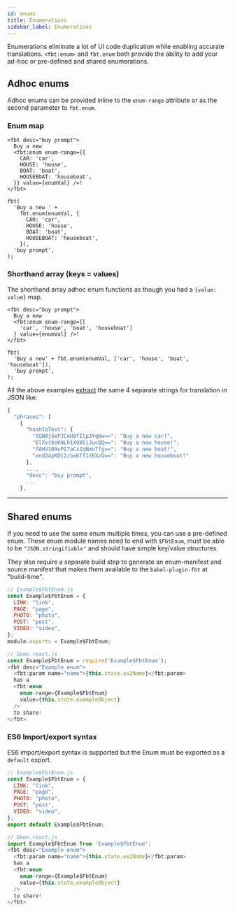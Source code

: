 ```yaml
---
id: enums
title: Enumerations
sidebar_label: Enumerations
---
```


Enumerations eliminate a lot of UI code duplication while enabling accurate translations.  `<fbt:enum>` and `fbt.enum` both provide the ability to add your ad-hoc or pre-defined and shared enumerations.

## Adhoc enums
Adhoc enums can be provided inline to the `enum-range` attribute or as the second parameter to `fbt.enum`.
### Enum map
```
<fbt desc="buy prompt">
  Buy a new
  <fbt:enum enum-range={{
    CAR: 'car',
    HOUSE: 'house',
    BOAT: 'boat',
    HOUSEBOAT: 'houseboat',
  }} value={enumVal} />!
</fbt>

fbt(
  'Buy a new ' +
    fbt.enum(enumVal, {
      CAR: 'car',
      HOUSE: 'house',
      BOAT: 'boat',
      HOUSEBOAT: 'houseboat',
    }),
  'buy prompt',
);
```

### Shorthand array (keys = values)
The shorthand array adhoc enum functions as though you had a `{value: value}` map.
```
<fbt desc="buy prompt">
  Buy a new
  <fbt:enum enum-range={[
    'car', 'house', 'boat', 'houseboat']
  } value={enumVal} />!
</fbt>

fbt(
  'Buy a new' + fbt.enum(enumVal, ['car', 'house', 'boat', 'houseboat']),
  'buy prompt',
);
```

All the above examples [extract](collection.md) the same 4 separate strings for translation in JSON like:

```js
{
  "phrases": [
    {
      "hashToText": {
        "tGN0j5ePJCeH9fIlp3Yq6w==": "Buy a new car!",
        "ElXst6oKNLh1XU8GjJucQQ==": "Buy a new house!",
        "fAHV109uPI7aCxZqNmuTfg==": "Buy a new boat!",
        "end24pKDi2/oxKff1YEXzQ==": "Buy a new houseboat!"
      },
      ...,
      "desc": "buy prompt",
      ...
    },
```
--------------------------------------------------------------------------------

## Shared enums

If you need to use the same enum multiple times, you can use a pre-defined
enum. These enum module names need to end with `$FbtEnum`, must be able to be `"JSON.stringifiable"` and
should have simple key/value structures.

They also require a separate build step to generate an enum-manifest and source manifest that makes
them available to the `babel-plugin-fbt` at "build-time".

```js
// Example$FbtEnum.js
const Example$FbtEnum = {
  LINK: "link",
  PAGE: "page",
  PHOTO: "photo",
  POST: "post",
  VIDEO: "video",
};
module.exports = Example$FbtEnum;

// Demo.react.js
const Example$FbtEnum = require('Example$FbtEnum');
<fbt desc="Example enum">
  <fbt:param name="name">{this.state.ex2Name}</fbt:param>
  has a
  <fbt:enum
    enum-range={Example$FbtEnum}
    value={this.state.exampleObject}
  />
  to share!
</fbt>
```
### ES6 Import/export syntax

ES6 import/export syntax is supported but the Enum must be exported as a
`default` export.

```js
// Example$FbtEnum.js
const Example$FbtEnum = {
  LINK: "link",
  PAGE: "page",
  PHOTO: "photo",
  POST: "post",
  VIDEO: "video",
};
export default Example$FbtEnum;

// Demo.react.js
import Example$FbtEnum from 'Example$FbtEnum';
<fbt desc="Example enum">
  <fbt:param name="name">{this.state.ex2Name}</fbt:param>
  has a
  <fbt:enum
    enum-range={Example$FbtEnum}
    value={this.state.exampleObject}
  />
  to share!
</fbt>
```
